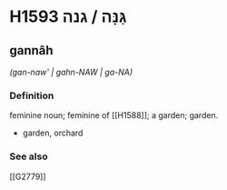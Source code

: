 # H1593 גַּנָּה / גנה

## gannâh

_(gan-naw' | ɡahn-NAW | ɡa-NA)_

### Definition

feminine noun; feminine of [[H1588]]; a garden; garden.

- garden, orchard
### See also

[[G2779]]

